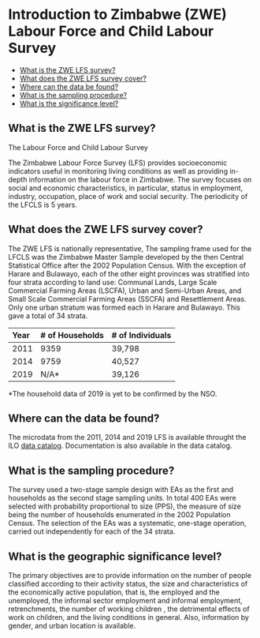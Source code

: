 # Introduction to Zimbabwe (ZWE) Labour Force and Child Labour Survey

- [What is the ZWE LFS survey?](#what-is-the-zwe-lfs-survey)
- [What does the ZWE LFS survey cover?](#what-does-the-zwe-lfs-survey-cover)
- [Where can the data be found?](#where-can-the-data-be-found)
- [What is the sampling procedure?](#what-is-the-sampling-procedure)
- [What is the significance level?](#what-is-the-geographic-significance-level)

## What is the ZWE LFS survey?

The Labour Force and Child Labour Survey

The Zimbabwe Labour Force Survey (LFS)  provides socioeconomic indicators useful in monitoring living conditions as well as providing in-depth information on the labour force in Zimbabwe. The survey focuses on social and economic characteristics, in particular, status in employment, industry, occupation, place of work and social security. The periodicity of the LFCLS is 5 years.

## What does the ZWE LFS survey cover?

The ZWE LFS is nationally representative, The sampling frame used for the LFCLS was the Zimbabwe Master Sample developed by the then Central Statistical Office after the 2002 Population Census. With the
exception of Harare and Bulawayo, each of the other eight provinces was stratified into four strata according to land use: Communal Lands, Large Scale Commercial Farming Areas (LSCFA), Urban and Semi-Urban Areas, and Small Scale Commercial Farming Areas (SSCFA) and Resettlement Areas. Only one urban stratum was formed each in Harare and Bulawayo. This gave a total of 34 strata.

| Year	| # of Households	| # of Individuals|
| :-------	| :--------		| :--------	|
| 2011	| 9359	| 39,798 |
| 2014	| 9759	| 40,527 |
| 2019	| N/A*	| 39,126 |

*The household data of 2019 is yet to be confirmed by the NSO.

## Where can the data be found?

The microdata from the 2011, 2014 and 2019 LFS is available throught the ILO [data catalog](https://www.ilo.org/surveyLib/index.php/catalog/LFS/?page=1&country%5B%5D=200&ps=15&repo=LFS). Documentation is also available in the data catalog. 


## What is the sampling procedure?
The survey used a two-stage sample design with EAs as the first and households as the second stage sampling units. In total 400 EAs were selected with probability proportional to size (PPS), the measure
of size being the number of households enumerated in the 2002 Population Census. The selection of the EAs was a systematic, one-stage operation, carried out independently for each of the 34 strata.

## What is the geographic significance level?
The primary objectives are to provide information on the number of people classified according to their activity status, the size and characteristics of the economically active population, that is, the employed and the unemployed, the informal sector employment and informal employment, retrenchments, the number of working children , the detrimental effects of work on children, and the living conditions in general. Also, information by gender, and urban location is available.


